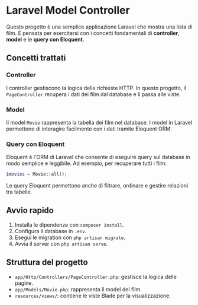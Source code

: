 # Laravel Model Controller

Questo progetto è una semplice applicazione Laravel che mostra una lista di film. È pensata per esercitarsi con i concetti fondamentali di **controller**, **model** e le **query con Eloquent**.

## Concetti trattati

### Controller
I controller gestiscono la logica delle richieste HTTP. In questo progetto, il `PageController` recupera i dati dei film dal database e li passa alle viste.

### Model
Il model `Movie` rappresenta la tabella dei film nel database. I model in Laravel permettono di interagire facilmente con i dati tramite Eloquent ORM.

### Query con Eloquent
Eloquent è l'ORM di Laravel che consente di eseguire query sul database in modo semplice e leggibile. Ad esempio, per recuperare tutti i film:
```php
$movies = Movie::all();
```
Le query Eloquent permettono anche di filtrare, ordinare e gestire relazioni tra tabelle.

## Avvio rapido

1. Installa le dipendenze con `composer install`.
2. Configura il database in `.env`.
3. Esegui le migration con `php artisan migrate`.
4. Avvia il server con `php artisan serve`.

## Struttura del progetto

- `app/Http/Controllers/PageController.php`: gestisce la logica delle pagine.
- `app/Models/Movie.php`: rappresenta il model dei film.
- `resources/views/`: contiene le viste Blade per la visualizzazione.


